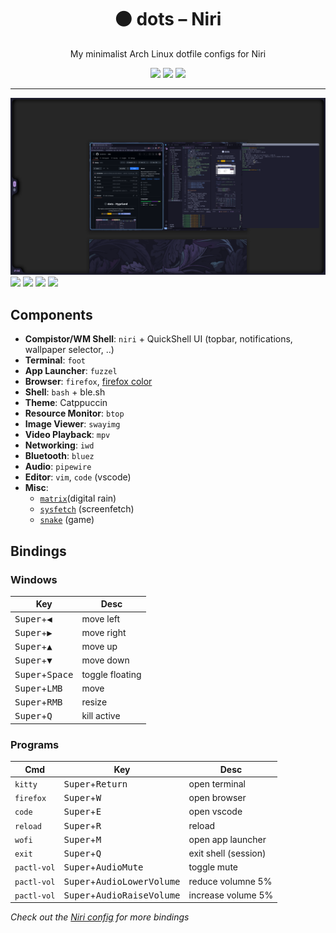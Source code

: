 <div align="center">
<h1>⚫ dots – Niri</h1>
<p>My minimalist Arch Linux dotfile configs for Niri</p>
<a href='#'><img src="https://img.shields.io/badge/Niri-dotfiles-_?style=flat-square&labelColor=232329&color=ffbc00&logo=wayland"/></a>
<a href='#'><img src="https://img.shields.io/badge/Maintained%3F-Yes-green.svg?style=flat-square&labelColor=232329&color=5277C3"></img></a>
<a href="https://opensourceforce.net/discord">
<img src="https://discordapp.com/api/guilds/913584348937207839/widget.png?style=shield"/></a>
</div>

---

![](/captures/niri.png)
![](/captures/firefox.png)
![](/captures/btop.png)
![](/captures/vscode.png)
![](/captures/vim.png)

## Components
- **Compistor/WM Shell**: `niri` + QuickShell UI (topbar, notifications, wallpaper selector, ..)
- **Terminal**: `foot`
- **App Launcher**: `fuzzel`
- **Browser**: `firefox`, [firefox color](https://color.firefox.com/?theme=XQAAAALvAgAAAAAAAABBKYhm849SCicxcUKvrXcGHf3p79EhVPW2QT7xcdxhbuQRrMyRsvXD-Fat7s_zx4jLBxDCYvra1XRRd-Q0UFgoE7Ye6A7ribA03iX0LiQ0JGOnpK6DLY7_Vfh6HxMDl05CQKsFq3jbslsYJDefMf7J4waCYEtDuCjGHV4pvd-ExucQCtauz_Xn903fC-MeHD61S_ZoGr8wamgvhdRU8_QdG1rj0tEpAd1iyFddNMLAjN0QbUdM2jPIC2TFsNlecnv5Nxv8dWefESiZgvvnTM6tXTjCiz3d4dqKF9p4DWLhND54ziuYtl6OE4yKjwi7dkpXRerzkeVX8mU0qozLeOxB86dDpa_n8UP_-Lj4qpgxNgl5BEERmpPdUr-aqlDLQoCLK7Hq1IG0si-ShS2LZOf48WwbdOVDqkkhNqewgf_UeXt4)
- **Shell**: `bash` + ble.sh
- **Theme**: Catppuccin
- **Resource Monitor**: `btop`
- **Image Viewer**: `swayimg`
- **Video Playback**: `mpv`
- **Networking**: `iwd`
- **Bluetooth**: `bluez`
- **Audio**: `pipewire`
- **Editor**: `vim`, `code` (vscode)
- **Misc**:
  - [`matrix`](https://github.com/wick3dr0se/matrix)(digital rain)
  - [`sysfetch`](https://github.com/wick3dr0se.sysfetch) (screenfetch)
  - [`snake`](https://github.com/wick3dr0se/snake) (game)

## Bindings
### Windows
Key | Desc
---|---
<kbd>Super</kbd>+<kbd>◀</kbd> | move left
<kbd>Super</kbd>+<kbd>▶</kbd> | move right
<kbd>Super</kbd>+<kbd>▲</kbd> | move up
<kbd>Super</kbd>+<kbd>▼</kbd> | move down
<kbd>Super</kbd>+<kbd>Space</kbd> | toggle floating
<kbd>Super</kbd>+<kbd>LMB</kbd> | move
<kbd>Super</kbd>+<kbd>RMB</kbd> | resize
<kbd>Super</kbd>+<kbd>Q</kbd> | kill active

### Programs
Cmd | Key | Desc
---|---|---
`kitty` | <kbd>Super</kbd>+<kbd>Return</kbd> | open terminal
`firefox` | <kbd>Super</kbd>+<kbd>W</kbd> | open browser
`code` | <kbd>Super</kbd>+<kbd>E</kbd> | open vscode
`reload` | <kbd>Super</kbd>+<kbd>R</kbd> | reload
`wofi` | <kbd>Super</kbd>+<kbd>M</kbd> | open app launcher
`exit` | <kbd>Super</kbd>+<kbd>Q</kbd> | exit shell (session)
`pactl-vol` | <kbd>Super</kbd>+<kbd>AudioMute</kbd> | toggle mute
`pactl-vol` | <kbd>Super</kbd>+<kbd>AudioLowerVolume</kbd> | reduce volumne 5%
`pactl-vol` | <kbd>Super</kbd>+<kbd>AudioRaiseVolume</kbd> | increase volume 5%

*Check out the [Niri config](config/niri/config.kdl) for more bindings*
